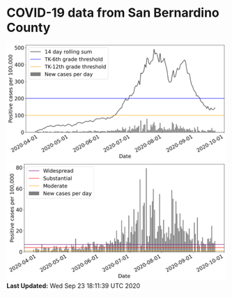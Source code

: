 # COVID-19 data from San Bernardino County
![image1](plots/graph.png)
![image2](plots/classification.png)
**Last Updated:** Wed Sep 23 18:11:39 UTC 2020